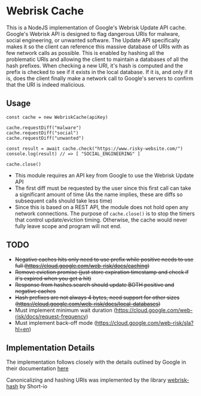 # Webrisk Cache
This is a NodeJS implementation of Google's Webrisk Update API cache. Google's Webrisk API is designed to flag dangerous URIs for malware, social engineering, or unwanted software. The Update API specifically makes it so the client can reference this massive database of URIs with as few network calls as possible. This is enabled by hashing all the problematic URIs and allowing the client to maintain a databases of all the hash prefixes. When checking a new URI, it's hash is computed and the prefix is checked to see if it exists in the local database. If it is, and only if it is, does the client finally make a network call to Google's servers to confirm that the URI is indeed malicious. 

## Usage
```
const cache = new WebriskCache(apiKey)

cache.requestDiff("malware")
cache.requestDiff("social")
cache.requestDiff("unwanted")

const result = await cache.check("https://www.risky-website.com/")
console.log(result) // => [ "SOCIAL_ENGINEERING" ]

cache.close()
```
- This module requires an API key from Google to use the Webrisk Update API
- The first diff must be requested by the user since this first call can take a significant amount of time (As the name implies, these are diffs so subsequent calls should take less time)
- Since this is based on a REST API, the module does not hold open any network connections. The purpose of `cache.close()` is to stop the timers that control update/eviction timing. Otherwise, the cache would never fully leave scope and program will not end. 

## TODO
- ~~Negative caches hits only need to use prefix while positive needs to use full (https://cloud.google.com/web-risk/docs/caching)~~
- ~~Remove eviction promise (just store expiration timestamp and check if it's expired when you get a hit)~~
- ~~Response from hashes.search should update BOTH positive and negative caches~~
- ~~Hash prefixes are not always 4 bytes, need support for other sizes (https://cloud.google.com/web-risk/docs/local-databases)~~
- Must implement minimum wait duration (https://cloud.google.com/web-risk/docs/request-frequency)
- Must implement back-off mode (https://cloud.google.com/web-risk/sla?hl=en)

## Implementation Details
The implementation follows closely with the details outlined by Google in their documentation [here](https://cloud.google.com/web-risk/docs/update-api)

Canonicalizing and hashing URIs was implemented by the library [webrisk-hash](https://github.com/Short-io/webrisk-hash) by Short-io
